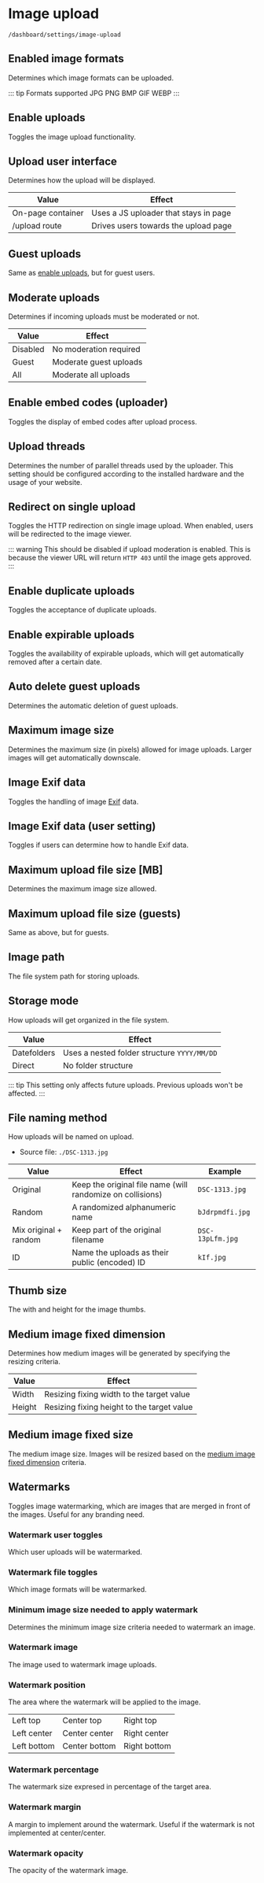 # Image upload

`/dashboard/settings/image-upload`

## Enabled image formats

Determines which image formats can be uploaded.

::: tip Formats supported
JPG PNG BMP GIF WEBP
:::

## Enable uploads

Toggles the image upload functionality.

## Upload user interface

Determines how the upload will be displayed.

| Value  | Effect  |
|---|---|
| On-page container  | Uses a JS uploader that stays in page  |
| /upload route  | Drives users towards the upload page  |

## Guest uploads

Same as [enable uploads](#enable-uploads), but for guest users.

## Moderate uploads

Determines if incoming uploads must be moderated or not.

| Value  | Effect  |
|---|---|
| Disabled  | No moderation required  |
| Guest  | Moderate guest uploads  |
| All  | Moderate all uploads  |

## Enable embed codes (uploader)

Toggles the display of embed codes after upload process.

## Upload threads

Determines the number of parallel threads used by the uploader. This setting should be configured according to the installed hardware and the usage of your website.

## Redirect on single upload

Toggles the HTTP redirection on single image upload. When enabled, users will be redirected to the image viewer.

::: warning
This should be disabled if upload moderation is enabled. This is because the viewer URL will return `HTTP 403` until the image gets approved.
:::

## Enable duplicate uploads

Toggles the acceptance of duplicate uploads.

## Enable expirable uploads

Toggles the availability of expirable uploads, which will get automatically removed after a certain date.

## Auto delete guest uploads

Determines the automatic deletion of guest uploads.

## Maximum image size

Determines the maximum size (in pixels) allowed for image uploads. Larger images will get automatically downscale.

## Image Exif data

Toggles the handling of image [Exif](https://en.wikipedia.org/wiki/Exif) data.

## Image Exif data (user setting)

Toggles if users can determine how to handle Exif data.

## Maximum upload file size [MB]

Determines the maximum image size allowed.

## Maximum upload file size (guests)

Same as above, but for guests.

## Image path

The file system path for storing uploads.

## Storage mode

How uploads will get organized in the file system.

| Value  | Effect  |
|---|---|
| Datefolders  | Uses a nested folder structure `YYYY/MM/DD`  |
| Direct  | No folder structure   |

::: tip
This setting only affects future uploads. Previous uploads won't be affected.
:::

## File naming method

How uploads will be named on upload.

- Source file: `./DSC-1313.jpg`

| Value  | Effect  | Example |
|---|---|---|
| Original  | Keep the original file name (will randomize on collisions)  | `DSC-1313.jpg`
| Random  | A randomized alphanumeric name  | `bJdrpmdfi.jpg`
| Mix original + random  | Keep part of the original filename  | `DSC-13pLfm.jpg` |
| ID  | Name the uploads as their public (encoded) ID  | `kIf.jpg` |

## Thumb size

The with and height for the image thumbs.

## Medium image fixed dimension

Determines how medium images will be generated by specifying the resizing criteria.

| Value  | Effect  |
|---|---|
| Width  | Resizing fixing width to the target value   |
| Height  | Resizing fixing height to the target value  |

## Medium image fixed size

The medium image size. Images will be resized based on the [medium image fixed dimension](#medium-image-fixed-dimension) criteria.

## Watermarks

Toggles image watermarking, which are images that are merged in front of the images. Useful for any branding need.

### Watermark user toggles

Which user uploads will be watermarked.

### Watermark file toggles

Which image formats will be watermarked.

### Minimum image size needed to apply watermark

Determines the minimum image size criteria needed to watermark an image.

### Watermark image

The image used to watermark image uploads.

### Watermark position

The area where the watermark will be applied to the image.

| | | |
|-|-|-|
| Left top| Center top | Right top |
| Left center | Center center | Right center |
| Left bottom | Center bottom | Right bottom |

### Watermark percentage

The watermark size expresed in percentage of the target area.

### Watermark margin

A margin to implement around the watermark. Useful if the watermark is not implemented at center/center.

### Watermark opacity

The opacity of the watermark image.
